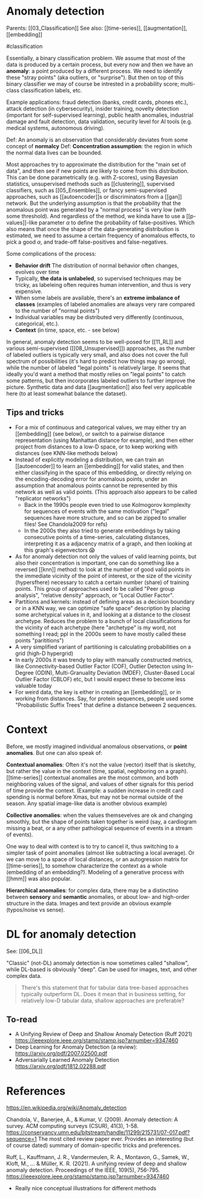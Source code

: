 # Anomaly detection

Parents: [[03_Classification]]
See also: [[time-series]], [[augmentation]], [[embedding]]

#classification


Essentially, a binary classification problem. We assume that most of the data is produced by a certain process, but every now and then we have an **anomaly**: a point produced by a different process. We need to identify these "stray points" (aka outliers, or "surprise"). But then on top of this binary classifier we may of course be intrested in a probability score; multi-class classification labels, etc.

Example applications: fraud detection (banks, credit cards, phones etc.), attack detection (in cybersecurity), insider training, novelty detection (important for self-supervised learning), public health anomalies, industrial damage and fault detection, data validation, security level for AI tools (e.g. medical systems, autonomous driving).

Def: An anomaly is an observation that considerably deviates from some concept of **normalcy**
Def: **Concentration assumption**: the region in which the normal data lives can be bounded.

Most approaches try to approximate the distribution for the "main set of data", and then see if new points are likely to come from this distribution. This can be done parametrically (e.g. with Z-scores), using Bayesian statistics, unsupervised methods such as [[clustering]], supervised classifiers, such as [[05_Ensembles]], or fancy semi-supervised approaches, such as [[autoencoder]]s or discriminators from a [[gan]] network. But the underlying assumption is that the probability that the anomalous point was generated by a "normal process" is very low (with some threshold). And regardless of the method, we kinda have to use a [[p-values]]-like parameter $\alpha$ to define the probability of false-positives. Which also means that once the shape of the data-generating distribution is estimated, we need to assume a certain frequency of anomalous effects, to pick a good $\alpha$, and trade-off false-positives and false-negatives.

Some complications of the process:
* **Behavior drift** The distribution of normal behavior often changes, evolves over time
* Typically, **the data is unlabeled**, so supervised techniques may be tricky, as labeleing often requires human intervention, and thus is very expensive.
* When some labels are available, there's an **extreme imbalance of classes** (examples of labeled anomalies are always very rare compared to the number of "normal points")
* Individual variables may be distributed very differently (continuous, categorical, etc.).
* **Context** (in time, space, etc. - see below)

In general, anomaly detection seems to be well-posed for [[11_RL]] and various semi-supervised ([[08_Unsupervised]]) approaches, as the number of labeled outliers is typically very small, and also does not cover the full spectrum of possibilities (it's hard to predict how things may go wrong), while the number of labeled "legal points" is relatively large. It seems that ideally you'd want a method that mostly relies on "legal points" to catch some patterns, but then incorporates labeled outliers to further improve the picture. Synthetic data and data [[augmentation]] also feel very applicable here (to at least somewhat balance the dataset).

## Tips and tricks

* For a mix of continuous and categorical values, we may either try an [[embedding]] (see below), or switch to a pairwise distance representation (using Manhattan distance for example), and then either project from distances to a low-D space, or to keep working with distances (see KNN-like methods below)
* Instead of explicitly modeling a distribution, we can train an [[autoencoder]] to learn an [[embedding]] for valid states, and then either classifying in the space of this embedding, or directly relying on the encoding-decoding error for anomalous points, under an assumption that anomalous points cannot be represented by this network as well as valid points. (This approach also appears to be called "replicator networks")
    * Back in the 1990s people even tried to use Kolmogorov komplexity for sequences of events with the same motivation ("legal" sequences have more structure, and so can be zipped to smaller files! See Chandola2009 for refs)
    * In the 2000s they also tried to generate embeddings by taking consecutive points of a time-series, calculating distances, interpreting it as a adjacency matrix of a graph, and then looking at this graph's eigenvectors 😱
* As for anomaly detection not only the values of valid learning points, but also their concentration is important, one can do something like a reversed [[knn]] method: to look at the number of good valid points in the immediate vicinity of the point of interest, or the size of the vicinity (hypersfhere) necessary to catch a certain number (share) of training points. This group of approaches used to be called "Peer group analysis", "relative density" approach, or "Local Outlier Factor".
* Partitions and kernels: instead of defining areas as a decision boundary or in a KNN way, we can optimize "safe space" description by placing some archetypical values in it, and looking at a distance to the closest archetype. Reduces the problem to a bunch of local classifications for the vicinity of each archetype (here "archetype" is my word, not something I read; ppl in the 2000s seem to have mostly called these points "parititions")
* A very simplified variant of partitioning is calculating probabilities on a grid (high-D hypergrid)
* In early 2000s it was trendy to play with manually constructed metrics, like Connectivity-based Outlier Factor (COF), Outlier Detecton using In-Degree (ODIN), Multi-Granuality Deviation (MDEF), Cluster-Based Local Outlier Factor (CBLOF) etc, but I would expect these to become less valuable today
* For weird data, the key is either in creating an [[embedding]], or in working from distances. Say, for protein sequences, people used some "Probabilistic Suffix Trees" that define a distance between 2 sequences.

# Context

Before, we mostly imagined individual anomalous observations, or **point anomalies**. But one can also speak of:

**Contextual anomalies**: Often it's not the value (vector) itself that is sketchy, but rather the value in the context (time, spatial, neghboring on a graph). [[time-series]] contextual anomalies are the most common, and both neighboring values of the signal, and values of other signals for this period of time provide the context. (Example: a sudden increase in credit card spending is normal before Xmas, but may not be normal outside of the season. Any spatial image-like data is another obvious example)

**Collective anomalies**: when the values themsevelves are ok and changing smoothly, but the shape of points taken together is weird (say, a cardiogram missing a beat, or a any other pathological sequence of events in a stream of events).

One way to deal with context is to try to cancel it, thus switching to a simpler task of point anomalies (almost like subtracting a local average). Or we can move to a space of local distances, or an autogression matrix for [[time-series]], to somehow characterize the context as a whole (embedding of an embedding?). Modeling of a generative process with [[hmm]] was also popular.

**Hierarchical anomalies**: for complex data, there may be a distinctino between **sensory** and **semantic** anomalies, or about low- and high-order structure in the data. Images and text provide an obvious example (typos/noise vs sense).

# DL for anomaly detection

See: [[06_DL]]

"Classic" (not-DL) anomaly detection is now sometimes called "shallow", while DL-based is obviously "deep". Can be used for images, text, and other complex data.

> There's this statement that for tabular data tree-based approaches typically outperform DL. Does it mean that in business setting, for relatively low-D tabular data, shallow approaches are preferable?

## To-read

* A Unifying Review of Deep and Shallow Anomaly Detection (Ruff 2021) https://ieeexplore.ieee.org/stamp/stamp.jsp?arnumber=9347460
* Deep Learning for Anomaly Detection (a review): https://arxiv.org/pdf/2007.02500.pdf
* Adversarially Learned Anomaly Detection https://arxiv.org/pdf/1812.02288.pdf 

# References

https://en.wikipedia.org/wiki/Anomaly_detection

Chandola, V., Banerjee, A., & Kumar, V. (2009). Anomaly detection: A survey. ACM computing surveys (CSUR), 41(3), 1-58. https://conservancy.umn.edu/bitstream/handle/11299/215731/07-017.pdf?sequence=1
The most cited review paper ever. Provides an interesting (but of course dated) summary of domain-specific tricks and preferences.

Ruff, L., Kauffmann, J. R., Vandermeulen, R. A., Montavon, G., Samek, W., Kloft, M., ... & Müller, K. R. (2021). A unifying review of deep and shallow anomaly detection. Proceedings of the IEEE, 109(5), 756-795.
https://ieeexplore.ieee.org/stamp/stamp.jsp?arnumber=9347460
* Really nice conceptual illustrations for different methods


